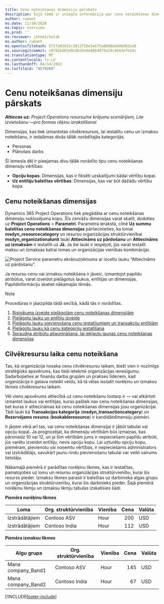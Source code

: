 ```yaml
---
title: Cenu noteikšanas dimensiju pārskats
description: Šajā tēmā ir sniegta informācija par cenu noteikšanas dimensijām risinājumā Dynamics 365 Project Operations.
author: rumant
ms.date: 11/30/2020
ms.topic: overview
ms.prod: ''
ms.reviewer: johnmichalak
ms.author: rumant
ms.openlocfilehash: 5f1fa83b52c3812f26e3ab75a8b08ebd40d82aa8
ms.sourcegitcommit: c0792bd65d92db25e0e8864879a19c4b93efb10c
ms.translationtype: MT
ms.contentlocale: lv-LV
ms.lasthandoff: 04/14/2022
ms.locfileid: "8579269"
---
```

# <a name="pricing-dimensions-overview"></a>Cenu noteikšanas dimensiju pārskats

_**Attiecas uz:** Project Operations resursu/ne krājumu scenārijiem, Lite izvietošanu —pro formas rēķinu izrakstīšanai_

Dimensijas, kas tiek izmantotas cilvēkresursos, lai iestatītu cenu un izmaksu noteikšanu, ir iedalāmas divās tālāk norādītajās kategorijās.

- Personas
- Plānotais darbs

Šī iemesla dēļ ir pieejamas divu tālāk norādīto tipu cenu noteikšanas dimensiju vērtības:

- **Opciju kopas**: Dimensijas, kas ir fiksēti uzskaitījumi kādai vērtību kopai.
- **Uz entītiju balstītas vērtības**: Dimensijas, kas var būt dažādu vērtību kopa.

## <a name="pricing-dimensions"></a>Cenu noteikšanas dimensijas

Dynamics 365 Project Operations tiek piegādāta ar cenu noteikšanas dimensiju noklusējuma kopu. Šīs cenrāžu dimensijas varat skatīt, dodoties uz **Project Operations** > **Parametri**. Parametra ierakstā, cilnē **Uz summu balstītas cenu noteikšanas dimensijas** pārliecinieties, ka lomai **msdyn_resourcecategory** un resursu organizācijas struktūrvienībai **msdyn_organizationalunit** lauki **Attiecināms uz pārdošanu** un **Attiecināms uz izmaksām** ir iestatīti uz **Jā**. Ja šie lauki ir iespējoti, jūs varat iestatīt maksu un izmaksas katrai lomas un organizācijas vienības kombinācijai.

![Project Service parametru ekrānuzņēmums ar izceltu lauku “Attiecināms uz pārdošanu”.](media/PS-OOB-parameters.png)

Ja resursu cenu vai izmaksu noteikšana ir jāveic, izmantojot papildu atribūtus, varat izveidot pielāgotus laukus, entītijas un dimensijas. Papildinformāciju skatiet nākamajās tēmās. 
  
  > [!NOTE]
  > Procedūras ir jāaizpilda tādā secībā, kādā tās ir norādītas.

1. [Risinājuma izveide pielāgotām cenu noteikšanas dimensijām](../sales/create-solution-custompd.md)
2. [Pielāgotu lauku un entītiju izveide](create-custom-fields-entities-pricing-dimensions.md)
3. [Pielāgotu lauku pievienošana cenu iestatījumiem un transakciju entītijām ](add-custom-fields-price-setup-transactional-entities.md)
4. [Pielāgotu lauku kā cenu kategoriju iestatīšana ](set-up-custom-fields-pricing-dimensions.md)
5. [Spraudņa atribūtu atjaunināšana, lai iekļautu jaunas cenu noteikšanas dimensijas](update-plugin-attributes-pd.md)


## <a name="pricing-human-resource-time"></a>Cilvēkresursu laika cenu noteikšana
Tas, kā organizācija nosaka cenu cilvēkresursu laikam, bieži vien ir nozīmīgs stratēģisks apsvērums, kas tieši ietekmē organizācijas ienesīgumu. Sadarbojieties ar finanšu darba grupām un prakses līderiem, kad organizācija ir gatava noteikt veidu, kā tā vēlas iestatīt norēķinu un izmaksu likmes cilvēkresursu laikam.

Vēl viens apsvērums attiecībā uz cenu noteikšanu tostarp ir — vai atkārtoti izmantot laukus vai entītijas, kuras pašlaik nav cenu noteikšanas dimensijas, bet kuras ir attiecināmas kā cenu noteikšanas dimensijas jūsu organizācijai. Tādi lauki kā **Transakcijas kategorija** (**msdyn_transactioncategory**) un **Rezervējams resurss** (**bookableresource**) ir kandidātdimensiju piemēri. 

Ir jāņem vērā arī tas, vai cenu noteikšanas dimensijai ir jābūt tabulai vai opciju kopai. Ja prognozējat, ka dimensiju vērtībām būs izmaiņas, kas pārsniedz 10 vai 12, un ja šīm vērtībām jums ir nepieciešami papildu atribūti, jūs varētu izveidot entītiju, nevis opciju kopu. Lai uzturētu opciju kopu, piemēram, pievienotu vai noņemtu vērtības, ir nepieciešams administrators vai izstrādātājs, savukārt jaunu rindu pievienošanu tabulai var veikt vairums lietotāju.

Nākamajā piemērā ir parādītas norēķinu likmes, kas ir iestatītas, pamatojoties uz lomu un resursu organizācijas struktūrvienību, kurai šis resurss pieder. Izmaksu likmes parasti ir balstītas uz darbinieka algas grupu un organizācijas struktūrvienību, kurai šis darbinieks pieder. Šajā piemērā norēķinu likmju un izmaksu likmju tabulas izskatīsies šādi.

**Piemēra norēķinu likmes**

| Loma        | Org. struktūrvienība    |Vienība      |Cena      |Valūta  |
| ------------|-------------|----------|----------:|----------|
| Izstrādātājiem   | Contoso ASV  |Hour | 200|USD     |
| Izstrādātājiem   | Contoso India |Hour|   112|USD     |


**Piemēra izmaksu likmes**

| Algu grupa     | Org. struktūrvienība    |Vienība      |Cena      |Valūta  |
| ----------------|-------------|----------|----------:|----------|
| Mana company_Band1 | Contoso ASV  |Hour | 145|USD     |
| Mana company_Band2 | Contoso India |Hour|   67|USD     |


[!INCLUDE[footer-include](../includes/footer-banner.md)]